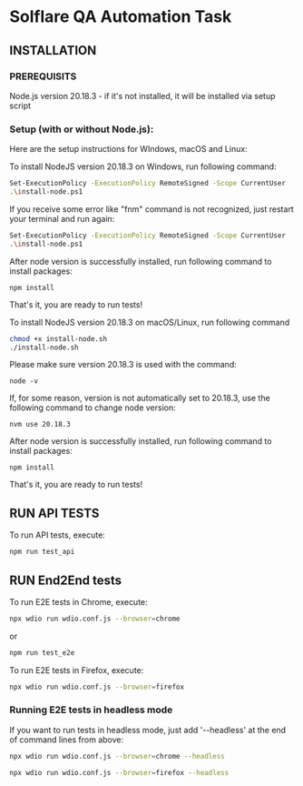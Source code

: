 # Solflare QA Automation Task

## INSTALLATION

### PREREQUISITS
Node.js version 20.18.3 - if it's not installed, it will be installed via setup script

### Setup (with or without Node.js):
Here are the setup instructions for WIndows, macOS and Linux:

To install NodeJS version 20.18.3 on Windows, run following command:
```bash
Set-ExecutionPolicy -ExecutionPolicy RemoteSigned -Scope CurrentUser
.\install-node.ps1
```

If you receive some error like "fnm" command is not recognized, just restart your terminal and run again:
```bash
Set-ExecutionPolicy -ExecutionPolicy RemoteSigned -Scope CurrentUser
.\install-node.ps1
```

After node version is successfully installed, run following command to install packages:
```
npm install
```

That's it, you are ready to run tests!



To install NodeJS version 20.18.3 on macOS/Linux, run following command
```bash
chmod +x install-node.sh
./install-node.sh
```

Please make sure version 20.18.3 is used with the command:
```
node -v
```

If, for some reason, version is not automatically set to 20.18.3, use the following command to change node version:
```
nvm use 20.18.3
```

After node version is successfully installed, run following command to install packages:
```
npm install
```

That's it, you are ready to run tests!

## RUN API TESTS

To run API tests, execute:

```bash
npm run test_api
```

## RUN End2End tests

To run E2E tests in Chrome, execute:

```bash
npx wdio run wdio.conf.js --browser=chrome
```

or

```bash
npm run test_e2e
```

To run E2E tests in Firefox, execute:

```bash
npx wdio run wdio.conf.js --browser=firefox
```

### Running E2E tests in headless mode

If you want to run tests in headless mode, just add '--headless' at the end of command lines from above:

```bash
npx wdio run wdio.conf.js --browser=chrome --headless
```

```bash
npx wdio run wdio.conf.js --browser=firefox --headless
```